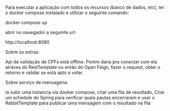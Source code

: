 Para executar a aplicação com todos os recursos (banco de dados, etc), ter o docker compose instalado e utilizar o seguinte comando:

docker compose up

abrir no navegador a seguinte url:

http://localhost:8080

Sobre os extras:

Api de validação de CPFs está offline. Porém daria pra conectar com ela atráves do RestTemplate
ou então do Open Feign, fazer o request, obter o retorno e validar se está apto a votar.

Sobre serviço de mensageria:

Ia subir uma instancia via docker compose, criar uma fila de resultado,
Criar um schedule do Spring para verificar quais pautas encerraram e usar o 
RabbitTemplate para publicar uma mensagem com o resultado na fila